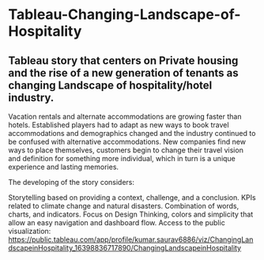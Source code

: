 # Tableau-Changing-Landscape-of-Hospitality

Tableau story that centers on Private housing and the rise of a new generation of tenants as changing Landscape of hospitality/hotel industry. 
--------------------
Vacation rentals and alternate accommodations are growing faster than hotels. Established players had to adapt as new ways to book travel accommodations and demographics changed and the industry continued to be confused with alternative accommodations. New companies find new ways to place themselves, customers begin to change their travel vision and definition for something more individual, which in turn is a unique experience and lasting memories.




The developing of the story considers:

Storytelling based on providing a context, challenge, and a conclusion.
KPIs related to climate change and natural disasters.
Combination of words, charts, and indicators.
Focus on Design Thinking, colors and simplicity that allow an easy navigation and dashboard flow.
Access to the public visualization: https://public.tableau.com/app/profile/kumar.saurav6886/viz/ChangingLandscapeinHospitality_16398836717890/ChangingLandscapeinHospitality
